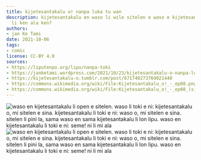 ```yaml
---
title: kijetesantakalu o! nanpa luka tu wan
description: kijetesantakalu en waso li wile sitelen e waso e kijetesantakalu. ona
  li ken ala ken?
authors:
- jan Ke Tami
date: 2021-10-06
tags:
- comic
license: CC-BY 4.0
sources:
- https://liputenpo.org/lipu/nanpa-toki
- https://janketami.wordpress.com/2021/10/23/kijetesantakalu-o-nanpa-luka-tu-wan/
- https://kijetesantakalu-o.tumblr.com/post/671740273769021440
- https://commons.wikimedia.org/wiki/File:Kijetesantakalu_o!_-_ep08.png
- https://commons.wikimedia.org/wiki/File:Kijetesantakalu_o!_-_ep08_(sitelen_pona).png
---
```


![waso en kijetesantakalu li open e sitelen. waso li toki e ni: kijetesantakalu o, mi sitelen e sina. kijetesantakalu li toki e ni: waso o, mi sitelen e sina. sitelen li pini la, sama waso en  sama kijetesantakalu li lon lipu. waso en kijetesantakalu li toki e ni: seme! ni li mi ala](https://upload.wikimedia.org/wikipedia/commons/2/2b/Kijetesantakalu_o%21_-_ep08.png)
![waso en kijetesantakalu li open e sitelen. waso li toki e ni: kijetesantakalu o, mi sitelen e sina. kijetesantakalu li toki e ni: waso o, mi sitelen e sina. sitelen li pini la, sama waso en  sama kijetesantakalu li lon lipu. waso en kijetesantakalu li toki e ni: seme! ni li mi ala](https://upload.wikimedia.org/wikipedia/commons/6/6c/Kijetesantakalu_o%21_-_ep08_%28sitelen_pona%29.png)